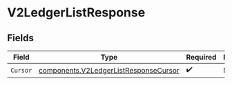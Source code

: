 # V2LedgerListResponse


## Fields

| Field                                                                                          | Type                                                                                           | Required                                                                                       | Description                                                                                    |
| ---------------------------------------------------------------------------------------------- | ---------------------------------------------------------------------------------------------- | ---------------------------------------------------------------------------------------------- | ---------------------------------------------------------------------------------------------- |
| `Cursor`                                                                                       | [components.V2LedgerListResponseCursor](../../models/components/v2ledgerlistresponsecursor.md) | :heavy_check_mark:                                                                             | N/A                                                                                            |
